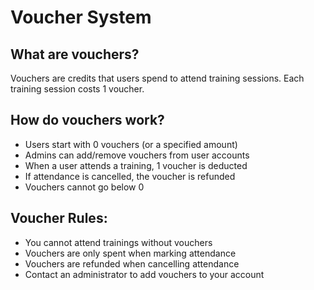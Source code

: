 # Voucher System

## What are vouchers?
Vouchers are credits that users spend to attend training sessions. Each training session costs 1 voucher.

## How do vouchers work?
- Users start with 0 vouchers (or a specified amount)
- Admins can add/remove vouchers from user accounts
- When a user attends a training, 1 voucher is deducted
- If attendance is cancelled, the voucher is refunded
- Vouchers cannot go below 0

## Voucher Rules:
- You cannot attend trainings without vouchers
- Vouchers are only spent when marking attendance
- Vouchers are refunded when cancelling attendance
- Contact an administrator to add vouchers to your account
